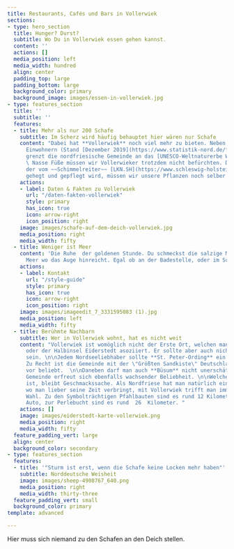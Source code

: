 ```yaml
---
title: Restaurants, Cafés und Bars in Vollerwiek
sections:
- type: hero_section
  title: Hunger? Durst?
  subtitle: Wo Du in Vollerwiek essen gehen kannst.
  content: ''
  actions: []
  media_position: left
  media_width: hundred
  align: center
  padding_top: large
  padding_bottom: large
  background_color: primary
  background_image: images/essen-in-vollerwiek.jpg
- type: features_section
  title: ''
  subtitle: ''
  features:
  - title: Mehr als nur 200 Schafe
    subtitle: Im Scherz wird häufig behauptet hier wären nur Schafe
    content: "Dabei hat **Vollerwiek** noch viel mehr zu bieten. Neben seinen 219
      Einwohnern (Stand [Dezember 2019](https://www.statistik-nord.de/fileadmin/Dokumente/Statistische_Berichte/bevoelkerung/A_I_2_S/A_I_2_vj_194_Zensus_SH.xlsx))
      grenzt die nordfriesische Gemeinde an das [UNESCO-Weltnaturerbe Wattenmeer](https://www.unesco.de/kultur-und-natur/welterbe/welterbe-deutschland/wattenmeer).
      \ Nasse Füße müssen wir Vollerwieker trotzdem nicht befürchten. Dank des Deiches,
      der vom ~~Schimmelreiter~~ [LKN.SH](https://www.schleswig-holstein.de/DE/Landesregierung/LKN/lkn_node.html)
      gehegt und gepflegt wird, müssen wir unsere Pflanzen noch selber gießen. \n\n"
    actions:
    - label: Daten & Fakten zu Vollerwiek
      url: "/daten-fakten-vollerwiek"
      style: primary
      has_icon: true
      icon: arrow-right
      icon_position: right
    image: images/schafe-auf-dem-deich-vollerwiek.jpg
    media_position: right
    media_width: fifty
  - title: Weniger ist Meer
    content: 'Die Ruhe  der goldenen Stunde. Du schmeckst die salzige Meeresluft.
      Meer wo das Auge hinreicht. Egal ob an der Badestelle, oder im Schieteck. '
    actions:
    - label: Kontakt
      url: "/style-guide"
      style: primary
      has_icon: true
      icon: arrow-right
      icon_position: right
    image: images/imageedit_7_3331595083 (1).jpg
    media_position: left
    media_width: fifty
  - title: Berühmte Nachbarn
    subtitle: Wer in Vollerwiek wohnt, hat es nicht weit
    content: "Vollerwiek ist womöglich nicht der Erste Ort, welchen man mit Nordsee
      oder der Halbinsel Eiderstedt asoziiert. Er sollte aber auch nicht der letzte
      sein. \n\nJedem Nordseeliebhaber sollte **St. Peter-Ording** ein Begriff sein.
      Zu Recht ist die Gemeinde mit der \"Größten Sandkiste\" Deutschlands nach wie
      vor beliebt.  \n\nDaneben darf man auch **Büsum** nicht unerschätzen. Die dithmarscher
      Gemeinde erfreut sich ebenfalls wachsender Beliebheit. \n\nWelcher Ort nun schöner
      ist, bleibt Geschmackssache. Als Nordfriese hat man natürlich eine Meinung ;-)\n\nEgal
      wo man lieber seine Zeit verbringt, mit Vollerwiek trifft man immer eine gute
      Wahl. Zu den Symbolträchtigen Pfahlbauten sind es rund 12 Kilometer mit dem
      Auto, zur Perlebucht sind es rund  26  Kilometer. "
    actions: []
    image: images/eiderstedt-karte-vollerwiek.png
    media_position: right
    media_width: fifty
  feature_padding_vert: large
  align: center
  background_color: secondary
- type: features_section
  features:
  - title: '"Sturm ist erst, wenn die Schafe keine Locken mehr haben"'
    subtitle: Norddeutsche Weisheit
    image: images/sheep-4908767_640.png
    media_position: right
    media_width: thirty-three
  feature_padding_vert: small
  background_color: primary
template: advanced

---
```

Hier muss sich niemand zu den Schafen an den Deich stellen.